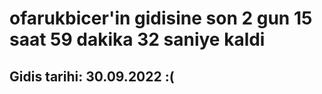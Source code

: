 # ofarukbicer'in gidisine son 2 gun 15 saat 59 dakika 32 saniye kaldi

## Gidis tarihi: 30.09.2022 :(